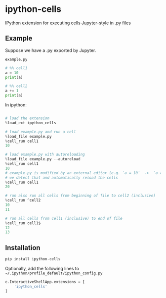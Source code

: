 # ipython-cells

IPython extension for executing cells Jupyter-style in .py files

## Example

Suppose we have a .py exported by Jupyter.

`example.py`

``` python
# %% cell1
a = 10
print(a)

# %% cell2
a += 1
print(a)
```

In ipython:

``` python

# load the extension
%load_ext ipython_cells

# load example.py and run a cell
%load_file example.py
%cell_run cell1
10

# load example.py with autoreloading
%load_file example.py --autoreload
%cell_run cell1
10
# example.py is modified by an external editor (e.g. `a = 10`  ->  `a = 20`)
# we detect that and automatically reload the cells
%cell_run cell1
20

# run also run all cells from beginning of file to cell2 (inclusive)
%cell_run ^cell2
10
11

# run all cells from cell1 (inclusive) to end of file
%cell_run cell1$
12
13
```

## Installation

``` bash
pip install ipython-cells
```

Optionally, add the following lines to `~/.ipython/profile_default/ipython_config.py`
``` python
c.InteractiveShellApp.extensions = [
    'ipython_cells'
]
```
